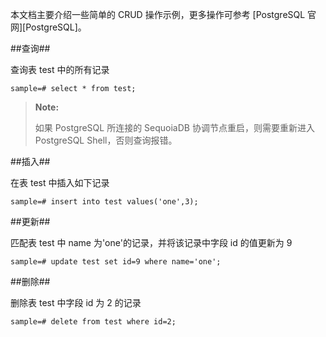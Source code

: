 [^_^]:
     PostgreSQL 实例-CRUD 操作

本文档主要介绍一些简单的 CRUD 操作示例，更多操作可参考 [PostgreSQL 官网][PostgreSQL]。

##查询##

查询表 test 中的所有记录

```lang-sql
sample=# select * from test;
```

> **Note:**
>
> 如果 PostgreSQL 所连接的 SequoiaDB 协调节点重启，则需要重新进入 PostgreSQL Shell，否则查询报错。

##插入##

在表 test 中插入如下记录

```lang-sql
sample=# insert into test values('one',3);
```

##更新##

匹配表 test 中 name 为'one'的记录，并将该记录中字段 id 的值更新为 9

```lang-sql
sample=# update test set id=9 where name='one';
```

##删除##

删除表 test 中字段 id 为 2 的记录

```lang-sql
sample=# delete from test where id=2;
```



[^_^]:
    本文使用到的所有连接及引用
[PostgreSQL]:https://www.postgresql.org/docs/9.3/index.html
